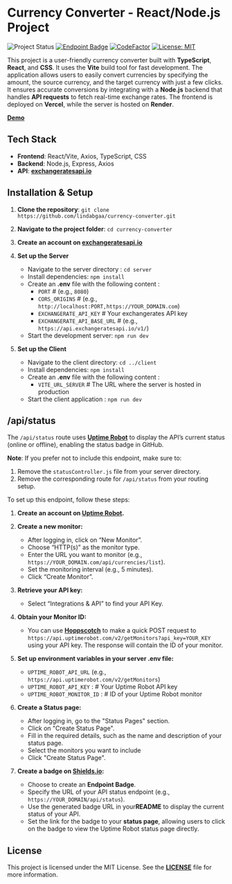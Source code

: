 # Currency Converter - React/Node.js Project

![Project Status](https://img.shields.io/badge/Project%20Status-In%20Progress-orange?style=flat-square)
[![Endpoint Badge](https://img.shields.io/endpoint?url=https%3A%2F%2Fcurrency-converter-server-2bge.onrender.com%2Fapi%2Fstatus&style=flat-square)](https://stats.uptimerobot.com/Upe7finkYZ/797948379)
[![CodeFactor](https://www.codefactor.io/repository/github/lindabgaa/currency-converter/badge?style=flat-square)](https://www.codefactor.io/repository/github/lindabgaa/currency-converter)
[![License: MIT](https://img.shields.io/badge/License-MIT-blue?style=flat-square)](LICENSE)

This project is a user-friendly currency converter built with **TypeScript**, **React**, and **CSS**. It uses the **Vite** build tool for fast development. The application allows users to easily convert currencies by specifying the amount, the source currency, and the target currency with just a few clicks. It ensures accurate conversions by integrating with a **Node.js** backend that handles **API requests** to fetch real-time exchange rates.
The frontend is deployed on **Vercel**, while the server is hosted on **Render**.

**[Demo](https://currency-converter-pi-six.vercel.app/)**

## Tech Stack

- **Frontend**: React/Vite, Axios, TypeScript, CSS
- **Backend**: Node.js, Express, Axios
- **API**: **[exchangeratesapi.io](https://exchangeratesapi.io/)**

## Installation & Setup

1. **Clone the repository**: `git clone https://github.com/lindabgaa/currency-converter.git`
2. **Navigate to the project folder**: `cd currency-converter`
3. **Create an account on [exchangeratesapi.io](https://exchangeratesapi.io/)**
4. **Set up the Server**

   - Navigate to the server directory : `cd server`
   - Install dependencies: `npm install`
   - Create an **.env** file with the following content :
     - `PORT` # (e.g., `8080`)
     - `CORS_ORIGINS` # (e.g., `http://localhost:PORT,https://YOUR_DOMAIN.com`)
     - `EXCHANGERATE_API_KEY` # Your exchangerates API key
     - `EXCHANGERATE_API_BASE_URL` # (e.g., `https://api.exchangeratesapi.io/v1/`)
   - Start the development server: `npm run dev`

5. **Set up the Client**

   - Navigate to the client directory: `cd ../client`
   - Install dependencies: `npm install`
   - Create an **.env** file with the following content :
     - `VITE_URL_SERVER` # The URL where the server is hosted in production
   - Start the client application : `npm run dev`

## /api/status

The `/api/status` route uses **[Uptime Robot](https://uptimerobot.com/)** to display the API’s current status (online or offline), enabling the status badge in GitHub.

**Note**: If you prefer not to include this endpoint, make sure to:

1. Remove the `statusController.js` file from your server directory.
2. Remove the corresponding route for `/api/status` from your routing setup.

To set up this endpoint, follow these steps:

1. **Create an account on [Uptime Robot](https://uptimerobot.com/).**
2. **Create a new monitor:**

   - After logging in, click on “New Monitor”.
   - Choose “HTTP(s)” as the monitor type.
   - Enter the URL you want to monitor (e.g., `https://YOUR_DOMAIN.com/api/currencies/list`).
   - Set the monitoring interval (e.g., 5 minutes).
   - Click “Create Monitor”.

3. **Retrieve your API key:**

   - Select “Integrations & API” to find your API Key.

4. **Obtain your Monitor ID:**

   - You can use **[Hoppscotch](https://hoppscotch.io/)** to make a quick POST request to `https://api.uptimerobot.com/v2/getMonitors?api_key=YOUR_KEY` using your API key. The response will contain the ID of your monitor.

5. **Set up environment variables in your server .env file:**

   - `UPTIME_ROBOT_API_URL` (e.g., `https://api.uptimerobot.com/v2/getMonitors`)
   - `UPTIME_ROBOT_API_KEY` : # Your Uptime Robot API key
   - `UPTIME_ROBOT_MONITOR_ID` : # ID of your Uptime Robot monitor

6. **Create a Status page:**

   - After logging in, go to the "Status Pages" section.
   - Click on "Create Status Page".
   - Fill in the required details, such as the name and description of your status page.
   - Select the monitors you want to include
   - Click "Create Status Page".

7. **Create a badge on [Shields.io](https://shields.io/):**

   - Choose to create an **Endpoint Badge**.
   - Specify the URL of your API status endpoint (e.g., `https://YOUR_DOMAIN/api/status`).
   - Use the generated badge URL in your**README** to display the current status of your API.
   - Set the link for the badge to your **status page**, allowing users to click on the badge to view the Uptime Robot status page directly.

## License

This project is licensed under the MIT License. See the **[LICENSE](LICENSE)** file for more information.
